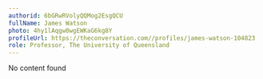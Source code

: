 ```yaml
---
authorid: 6bGRwRVolyQQMog2EsgQCU
fullName: James Watson
photo: 4hy1lAqgw0wgEWKaG6kg8Y
profileUrl: https://theconversation.com//profiles/james-watson-104823
role: Professor, The University of Queensland
---
```

No content found